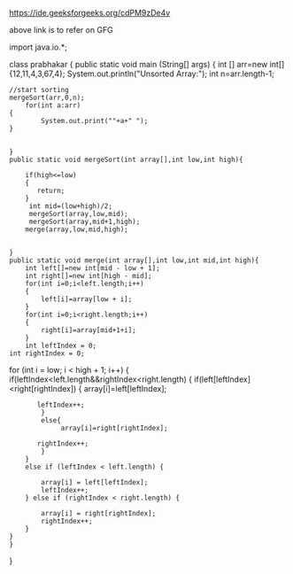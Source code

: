 https://ide.geeksforgeeks.org/cdPM9zDe4v

above link is to refer on GFG

import java.io.*;

class prabhakar {
	public static void main (String[] args) {
		int [] arr=new int[]{12,11,4,3,67,4};
	System.out.println("Unsorted Array:");
	int n=arr.length-1;

	//start sorting
	mergeSort(arr,0,n);
		for(int a:arr)
	{
	    	System.out.print(""+a+" ");
	}
	

	}
	public static void mergeSort(int array[],int low,int high){
	   
	    if(high<=low)
	    {
	       return; 
	    }
	     int mid=(low+high)/2;
	     mergeSort(array,low,mid);
	     mergeSort(array,mid+1,high);
	    merge(array,low,mid,high);
	    
	    
	}
	public static void merge(int array[],int low,int mid,int high){
	    int left[]=new int[mid - low + 1];
	    int right[]=new int[high - mid];
	    for(int i=0;i<left.length;i++)
	    {
	        left[i]=array[low + i];
	    }
	    for(int i=0;i<right.length;i++)
	    {
	        right[i]=array[mid+1+i];
	    }
	    int leftIndex = 0;
    int rightIndex = 0;
   for (int i = low; i < high + 1; i++)
    {
	    if(leftIndex<left.length&&rightIndex<right.length)
	    {
	        if(left[leftIndex]<right[rightIndex])
	        {
	            array[i]=left[leftIndex];
	            
	       leftIndex++;
	        }
	        else{
	             array[i]=right[rightIndex];
	            
	       rightIndex++;
	        }
	    }
	    else if (leftIndex < left.length) {
           
            array[i] = left[leftIndex];
            leftIndex++;
        } else if (rightIndex < right.length) {
           
            array[i] = right[rightIndex];
            rightIndex++;
        }
    }
	}
}
